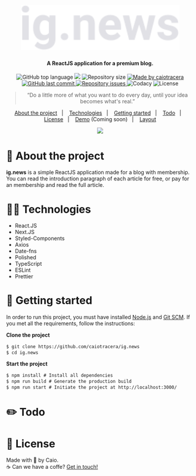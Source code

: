 <h1 align="center">
  <img src="./.github/logo.svg" height="120" />
</h1>

<h4 align="center">A ReactJS application for a premium blog.</h4>

<p align="center">
  <img alt="GitHub top language" src="https://img.shields.io/github/languages/top/caiotracera/ig.news?color=EBA417">
  <img src="https://img.shields.io/github/languages/count/caiotracera/ig.news?color=EBA417">
  <img alt="Repository size" src="https://img.shields.io/github/repo-size/caiotracera/ig.news?color=EBA417">
  <a href="https://www.linkedin.com/in/caiotracera/">
    <img alt="Made by caiotracera" src="https://img.shields.io/badge/made%20by-caiotracera-%230172B3?color=EBA417">
  </a>
  <br />
  <a href="https://github.com/caiotracera/ig.news/commits/master">
    <img alt="GitHub last commit" src="https://img.shields.io/github/last-commit/caiotracera/ig.news?color=EBA417">
  </a>
  <a href="https://github.com/caiotracera/ig.news/issues">
    <img alt="Repository issues" src="https://img.shields.io/github/issues/caiotracera/ig.news?color=EBA417">
  </a>
  <img alt="Codacy" src="https://img.shields.io/codacy/grade/1a8a5eeff3cb4593a28c3f1ddc68e71a?color=EBA417" />
  <img alt="License" src="https://img.shields.io/badge/license-MIT-brightgreen?color=EBA417"/>
</p>

<blockquote align="center">
“Do a little more of what you want to do every day, until your idea becomes what's real.”
</blockquote>

<p align="center">
  <a href="#rocket-about-the-project">About the project</a>&nbsp;&nbsp;&nbsp;|&nbsp;&nbsp;&nbsp;
  <a href="#man_technologist-technologies">Technologies</a>&nbsp;&nbsp;&nbsp;|&nbsp;&nbsp;&nbsp;
  <a href="#wrench-getting-started">Getting started</a>&nbsp;&nbsp;&nbsp;|&nbsp;&nbsp;&nbsp;
  <a href="#pencil2-todo">Todo</a>&nbsp;&nbsp;&nbsp;|&nbsp;&nbsp;&nbsp;
  <a href="#memo-license">License</a>&nbsp;&nbsp;&nbsp;|&nbsp;&nbsp;&nbsp;
  <a href="#" target="_blank" rel="noopener noreferrer">Demo</a> (Coming soon)&nbsp;&nbsp;&nbsp;|&nbsp;&nbsp;&nbsp;
  <a href="https://www.figma.com/file/yDkomtXdPfVtSxUeVCbmSb/ig.news-(Copy)?node-id=1%3A3" target="_blank" rel="noopener noreferrer">Layout</a>
</p>

<div align="center">
  <img src=".github/demo.gif"/>
</div>

# :rocket: About the project

<b>ig.news</b> is a simple ReactJS application made for a blog with membership. You can read the introduction paragraph of each article for free, or pay for an membership and read the full article.

# :man_technologist: Technologies

* React.JS
* Next.JS
* Styled-Components
* Axios
* Date-fns
* Polished
* TypeScript
* ESLint
* Prettier

# :wrench: Getting started

In order to run this project, you must have installed <a href="https://nodejs.org/en/">Node.js</a>
and <a href="https://git-scm.com/">Git SCM</a>. If you met all the requirements, follow the instructions:

<b>Clone the project</b>

```shell
$ git clone https://github.com/caiotracera/ig.news
$ cd ig.news
```

<b>Start the project</b>

```shell
$ npm install # Install all dependencies
$ npm run build # Generate the production build
$ npm run start # Initiate the project at http://localhost:3000/
```

# :pencil2: Todo


# :memo: License

Made with :sparkling_heart: by Caio.
<br />
:coffee: Can we have a coffe? <a href="https://www.linkedin.com/in/caiotracera/">Get in touch!</a>

